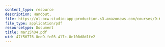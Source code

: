 ```yaml
---
content_type: resource
description: Handout.
file: https://ol-ocw-studio-app-production.s3.amazonaws.com/courses/9-65-cognitive-processes-spring-2004/47f507768ed9fe03417c8e100d8d1fe2_mar15h04.pdf
file_type: application/pdf
resourcetype: Document
title: mar15h04.pdf
uid: 47f50776-8ed9-fe03-417c-8e100d8d1fe2
---
```

